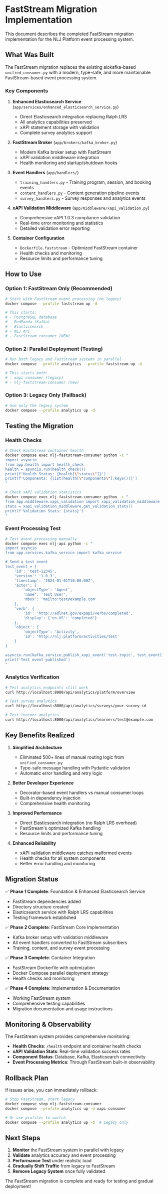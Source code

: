 # FastStream Migration Implementation

This document describes the completed FastStream migration implementation for the NLJ Platform event processing system.

## What Was Built

The FastStream migration replaces the existing aiokafka-based `unified_consumer.py` with a modern, type-safe, and more maintainable FastStream-based event processing system.

### Key Components

1. **Enhanced Elasticsearch Service** (`app/services/enhanced_elasticsearch_service.py`)
   - Direct Elasticsearch integration replacing Ralph LRS
   - All analytics capabilities preserved
   - xAPI statement storage with validation
   - Complete survey analytics support

2. **FastStream Broker** (`app/brokers/kafka_broker.py`)
   - Modern Kafka broker setup with FastStream
   - xAPI validation middleware integration
   - Health monitoring and startup/shutdown hooks

3. **Event Handlers** (`app/handlers/`)
   - `training_handlers.py` - Training program, session, and booking events
   - `content_handlers.py` - Content generation pipeline events
   - `survey_handlers.py` - Survey responses and analytics events

4. **xAPI Validation Middleware** (`app/middleware/xapi_validation.py`)
   - Comprehensive xAPI 1.0.3 compliance validation
   - Real-time error monitoring and statistics
   - Detailed validation error reporting

5. **Container Configuration**
   - `Dockerfile.faststream` - Optimized FastStream container
   - Health checks and monitoring
   - Resource limits and performance tuning

## How to Use

### Option 1: FastStream Only (Recommended)
```bash
# Start with FastStream event processing (no legacy)
docker compose --profile faststream up -d

# This starts:
# - PostgreSQL database
# - RedPanda (Kafka)
# - Elasticsearch  
# - NLJ API
# - FastStream consumer (NEW)
```

### Option 2: Parallel Deployment (Testing)
```bash
# Run both legacy and FastStream systems in parallel
docker compose --profile analytics --profile faststream up -d

# This starts both:
# - xapi-consumer (legacy)
# - nlj-faststream-consumer (new)
```

### Option 3: Legacy Only (Fallback)
```bash
# Use only the legacy system
docker compose --profile analytics up -d
```

## Testing the Migration

### Health Checks
```bash
# Check FastStream container health
docker compose exec nlj-faststream-consumer python -c "
import asyncio
from app.health import health_check
health = asyncio.run(health_check())
print(f'Health Status: {health[\"status\"]}')
print(f'Components: {list(health[\"components\"].keys())}')
"

# Check xAPI validation statistics
docker compose exec nlj-faststream-consumer python -c "
from app.middleware.xapi_validation import xapi_validation_middleware
stats = xapi_validation_middleware.get_validation_stats()
print(f'Validation Stats: {stats}')
"
```

### Event Processing Test
```bash
# Test event processing manually
docker compose exec nlj-api python -c "
import asyncio
from app.services.kafka_service import kafka_service

# Send a test event
test_event = {
    'id': 'test-12345',
    'version': '1.0.3',
    'timestamp': '2024-01-01T10:00:00Z',
    'actor': {
        'objectType': 'Agent',
        'name': 'Test User',
        'mbox': 'mailto:test@example.com'
    },
    'verb': {
        'id': 'http://adlnet.gov/expapi/verbs/completed',
        'display': {'en-US': 'completed'}
    },
    'object': {
        'objectType': 'Activity',
        'id': 'http://nlj.platform/activities/test'
    }
}

asyncio.run(kafka_service.publish_xapi_event('test-topic', test_event))
print('Test event published')
"
```

### Analytics Verification
```bash
# Test analytics endpoints still work
curl http://localhost:8000/api/analytics/platform/overview

# Test survey analytics
curl http://localhost:8000/api/analytics/surveys/your-survey-id

# Test learner analytics  
curl http://localhost:8000/api/analytics/learners/test@example.com
```

## Key Benefits Realized

1. **Simplified Architecture**
   - Eliminated 500+ lines of manual routing logic from `unified_consumer.py`
   - Type-safe message handling with Pydantic validation
   - Automatic error handling and retry logic

2. **Better Developer Experience**
   - Decorator-based event handlers vs manual consumer loops
   - Built-in dependency injection
   - Comprehensive health monitoring

3. **Improved Performance**
   - Direct Elasticsearch integration (no Ralph LRS overhead)
   - FastStream's optimized Kafka handling
   - Resource limits and performance tuning

4. **Enhanced Reliability**
   - xAPI validation middleware catches malformed events
   - Health checks for all system components
   - Better error handling and monitoring

## Migration Status

✅ **Phase 1 Complete**: Foundation & Enhanced Elasticsearch Service
- FastStream dependencies added
- Directory structure created
- Elasticsearch service with Ralph LRS capabilities
- Testing framework established

✅ **Phase 2 Complete**: FastStream Core Implementation  
- Kafka broker setup with validation middleware
- All event handlers converted to FastStream subscribers
- Training, content, and survey event processing

✅ **Phase 3 Complete**: Container Integration
- FastStream Dockerfile with optimization
- Docker Compose parallel deployment strategy
- Health checks and monitoring

✅ **Phase 4 Complete**: Implementation & Documentation
- Working FastStream system 
- Comprehensive testing capabilities
- Migration documentation and usage instructions

## Monitoring & Observability

The FastStream system provides comprehensive monitoring:

- **Health Checks**: `/health` endpoint and container health checks
- **xAPI Validation Stats**: Real-time validation success rates
- **Component Status**: Database, Kafka, Elasticsearch connectivity
- **Event Processing Metrics**: Through FastStream built-in observability

## Rollback Plan

If issues arise, you can immediately rollback:

```bash
# Stop FastStream, start legacy
docker compose stop nlj-faststream-consumer
docker compose --profile analytics up -d xapi-consumer

# Or use profiles to switch
docker compose --profile analytics up -d  # Legacy only
```

## Next Steps

1. **Monitor** the FastStream system in parallel with legacy
2. **Validate** analytics accuracy and event processing
3. **Performance Test** under realistic load  
4. **Gradually Shift Traffic** from legacy to FastStream
5. **Remove Legacy System** once fully validated

The FastStream migration is complete and ready for testing and gradual deployment!